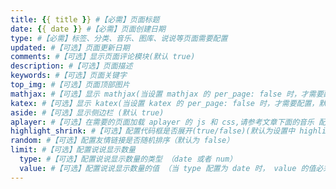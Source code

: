 ```yaml
---
title: {{ title }} #【必需】页面标题
date: {{ date }} #【必需】页面创建日期
type: #【必需】标签、分类、音乐、图库、说说等页面需要配置
updated: #【可选】页面更新日期
comments: #【可选】显示页面评论模块(默认 true)
description: #【可选】页面描述
keywords: #【可选】页面关键字
top_img: #【可选】页面顶部图片
mathjax: #【可选】显示 mathjax(当设置 mathjax 的 per_page: false 时，才需要配置，默认 false)
katex: #【可选】显示 katex(当设置 katex 的 per_page: false 时，才需要配置，默认 false)
aside: #【可选】显示侧边栏 (默认 true)
aplayer: #【可选】在需要的页面加载 aplayer 的 js 和 css,请参考文章下面的音乐 配置
highlight_shrink: #【可选】配置代码框是否展开(true/false)(默认为设置中 highlight_shrink 的配置)
random: #【可选】配置友情链接是否随机排序（默认为 false）
limit: #【可选】配置说说显示数量
  type: #【可选】配置说说显示数量的类型 （date 或者 num）
  value: #【可选】配置说说显示数量的值 （当 type 配置为 date 时， value 的值必须为日期。当 type 配置为 num 时， value 的值必须为数字，且大于 0
---
```

